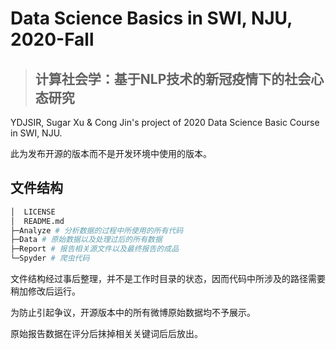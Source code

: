 # Data Science Basics in SWI, NJU, 2020-Fall

> ## 计算社会学：基于NLP技术的新冠疫情下的社会心态研究

YDJSIR, Sugar Xu &amp; Cong Jin's project of 2020 Data Science Basic Course in SWI, NJU.



此为发布开源的版本而不是开发环境中使用的版本。



## 文件结构

```bash
│  LICENSE
│  README.md
├─Analyze # 分析数据的过程中所使用的所有代码
├─Data # 原始数据以及处理过后的所有数据
├─Report # 报告相关源文件以及最终报告的成品
└─Spyder # 爬虫代码
```

文件结构经过事后整理，并不是工作时目录的状态，因而代码中所涉及的路径需要稍加修改后运行。

为防止引起争议，开源版本中的所有微博原始数据均不予展示。

原始报告数据在评分后抹掉相关关键词后后放出。